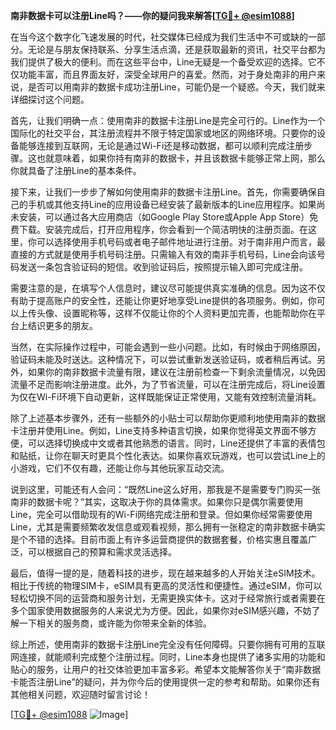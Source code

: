 **南非数据卡可以注册Line吗？——你的疑问我来解答[[TG💪+ @esim1088](https://t.me/s/esim1088)]**

在当今这个数字化飞速发展的时代，社交媒体已经成为我们生活中不可或缺的一部分。无论是与朋友保持联系、分享生活点滴，还是获取最新的资讯，社交平台都为我们提供了极大的便利。而在这些平台中，Line无疑是一个备受欢迎的选择。它不仅功能丰富，而且界面友好，深受全球用户的喜爱。然而，对于身处南非的用户来说，是否可以用南非的数据卡成功注册Line，可能仍是一个疑惑。今天，我们就来详细探讨这个问题。

首先，让我们明确一点：使用南非的数据卡注册Line是完全可行的。Line作为一个国际化的社交平台，其注册流程并不限于特定国家或地区的网络环境。只要你的设备能够连接到互联网，无论是通过Wi-Fi还是移动数据，都可以顺利完成注册步骤。这也就意味着，如果你持有南非的数据卡，并且该数据卡能够正常上网，那么你就具备了注册Line的基本条件。

接下来，让我们一步步了解如何使用南非的数据卡注册Line。首先，你需要确保自己的手机或其他支持Line的应用设备已经安装了最新版本的Line应用程序。如果尚未安装，可以通过各大应用商店（如Google Play Store或Apple App Store）免费下载。安装完成后，打开应用程序，你会看到一个简洁明快的注册页面。在这里，你可以选择使用手机号码或者电子邮件地址进行注册。对于南非用户而言，最直接的方式就是使用手机号码注册。只需输入有效的南非手机号码，Line会向该号码发送一条包含验证码的短信。收到验证码后，按照提示输入即可完成注册。

需要注意的是，在填写个人信息时，建议尽可能提供真实准确的信息。因为这不仅有助于提高账户的安全性，还能让你更好地享受Line提供的各项服务。例如，你可以上传头像、设置昵称等，这样不仅能让你的个人资料更加完善，也能帮助你在平台上结识更多的朋友。

当然，在实际操作过程中，可能会遇到一些小问题。比如，有时候由于网络原因，验证码未能及时送达。这种情况下，可以尝试重新发送验证码，或者稍后再试。另外，如果你的南非数据卡流量有限，建议在注册前检查一下剩余流量情况，以免因流量不足而影响注册进度。此外，为了节省流量，可以在注册完成后，将Line设置为仅在Wi-Fi环境下自动更新，这样既能保证正常使用，又能有效控制流量消耗。

除了上述基本步骤外，还有一些额外的小贴士可以帮助你更顺利地使用南非的数据卡注册并使用Line。例如，Line支持多种语言切换，如果你觉得英文界面不够方便，可以选择切换成中文或者其他熟悉的语言。同时，Line还提供了丰富的表情包和贴纸，让你在聊天时更具个性化表达。如果你喜欢玩游戏，也可以尝试Line上的小游戏，它们不仅有趣，还能让你与其他玩家互动交流。

说到这里，可能还有人会问：“既然Line这么好用，那我是不是需要专门购买一张南非的数据卡呢？”其实，这取决于你的具体需求。如果你只是偶尔需要使用Line，完全可以借助现有的Wi-Fi网络完成注册和登录。但如果你经常需要使用Line，尤其是需要频繁收发信息或观看视频，那么拥有一张稳定的南非数据卡确实是个不错的选择。目前市面上有许多运营商提供的数据套餐，价格实惠且覆盖广泛，可以根据自己的预算和需求灵活选择。

最后，值得一提的是，随着科技的进步，现在越来越多的人开始关注eSIM技术。相比于传统的物理SIM卡，eSIM具有更高的灵活性和便捷性。通过eSIM，你可以轻松切换不同的运营商和服务计划，无需更换实体卡。这对于经常旅行或者需要在多个国家使用数据服务的人来说尤为方便。因此，如果你对eSIM感兴趣，不妨了解一下相关的服务商，或许能为你带来全新的体验。

综上所述，使用南非的数据卡注册Line完全没有任何障碍。只要你拥有可用的互联网连接，就能顺利完成整个注册过程。同时，Line本身也提供了诸多实用的功能和贴心的服务，让用户的社交体验更加丰富多彩。希望本文能解答你关于“南非数据卡能否注册Line”的疑问，并为你今后的使用提供一定的参考和帮助。如果你还有其他相关问题，欢迎随时留言讨论！

[[TG💪+ @esim1088](https://t.me/s/esim1088) ![Image](https://i.postimg.cc/4NQfJmqS/Snipaste-2025-05-13-00-14-12.png)]